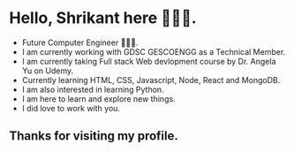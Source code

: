 # Hello, Shrikant here 🙋🏻‍♂️.
* Future Computer Engineer 🧑🏻‍💻.
* I am currently working with GDSC GESCOENGG as a Technical Member.
* I am currently taking Full stack Web devlopment course by Dr. Angela Yu on Udemy.
* Currently learning HTML, CSS, Javascript, Node, React and MongoDB.
* I am also interested in learning Python.
* I am here to learn and explore new things.
* I did love to work with you.
## Thanks for visiting my profile.
